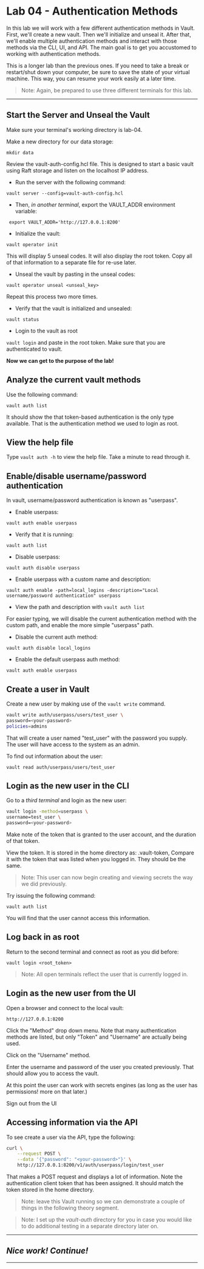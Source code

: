# Lab 04 - Authentication Methods

In this lab we will work with a few different authentication methods in Vault. First, we'll create a new vault. Then we'll initialize and unseal it. After that, we'll enable multiple authentication methods and interact with those methods via the CLI, UI, and API. The main goal is to get you accustomed to working with authentication methods.

This is a longer lab than the previous ones. If you need to take a break or restart/shut down your computer, be sure to save the state of your virtual machine. This way, you can resume your work easily at a later time.

> Note: Again, be prepared to use three different terminals for this lab. 

---

## Start the Server and Unseal the Vault
Make sure your terminal's working directory is lab-04. 

Make a new directory for our data storage:

`mkdir data`

Review the vault-auth-config.hcl file. This is designed to start a basic vault using Raft storage and listen on the localhost IP address. 

- Run the server with the following command:

`vault server --config=vault-auth-config.hcl`

- Then, *in another terminal*, export the VAULT_ADDR environment variable:

` export VAULT_ADDR='http://127.0.0.1:8200'`

- Initialize the vault:

`vault operator init`

This will display 5 unseal codes. It will also display the root token. Copy all of that information to a separate file for re-use later.

- Unseal the vault by pasting in the unseal codes:

`vault operator unseal <unseal_key>`

Repeat this process two more times.

- Verify that the vault is initialized and unsealed:

`vault status`

- Login to the vault as root

`vault login` and paste in the root token. Make sure that you are authenticated to vault.

**Now we can get to the purpose of the lab!**

## Analyze the current vault methods
Use the following command:

`vault auth list`

It should show the that token-based authentication is the only type available. That is the authentication method we used to login as root.

## View the help file
Type `vault auth -h` to view the help file. Take a minute to read through it.

## Enable/disable username/password authentication
In vault, username/password authentication is known as "userpass". 

- Enable userpass:

`vault auth enable userpass`

- Verify that it is running: 
 
`vault auth list`

- Disable userpass:

`vault auth disable userpass`

- Enable userpass with a custom name and description:

`vault auth enable -path=local_logins -description="Local username/password authentication" userpass`

- View the path and description with `vault auth list`

For easier typing, we will disable the current authentication method with the custom path, and enable the more simple "userpass" path.

- Disable the current auth method:

`vault auth disable local_logins`

- Enable the default userpass auth method:

`vault auth enable userpass`

## Create a user in Vault
Create a new user by making use of the `vault write` command.

```bash
vault write auth/userpass/users/test_user \
password=<your-password>
policies=admins
```

That will create a user named "test_user" with the password you supply. The user will have access to the system as an admin.

To find out information about the user:

`vault read auth/userpass/users/test_user`

## Login as the new user in the CLI
Go to a *third terminal* and login as the new user:

```bash
vault login -method=userpass \
username=test_user \
password=<your-password>
```

Make note of the token that is granted to the user account, and the duration of that token.

View the token. It is stored in the home directory as:
  .vault-token, 
Compare it with the token that was listed when you logged in. They should be the same.

> Note: This user can now begin creating and viewing secrets the way we did previously.

Try issuing the following command:

`vault auth list`

You will find that the user cannot access this information.

## Log back in as root
Return to the second terminal and connect as root as you did before:

`vault login <root_token>`

> Note: All open terminals reflect the user that is currently logged in.

## Login as the new user from the UI
Open a browser and connect to the local vault:

`http://127.0.0.1:8200`

Click the "Method" drop down menu. Note that many authentication methods are listed, but only "Token" and "Username" are actually being used.

Click on the "Username" method.

Enter the username and password of the user you created previously. That should allow you to access the vault.

At this point the user can work with secrets engines (as long as the user has permissions! more on that later.)

Sign out from the UI

## Accessing information via the API
To see create a user via the API, type the following:

```bash
curl \
    --request POST \
    --data '{"password": "<your-password>"}' \
    http://127.0.0.1:8200/v1/auth/userpass/login/test_user 
```

That makes a POST request and displays a lot of information.
Note the authentication client token that has been assigned. It should match the token stored in the home directory.

> Note: leave this Vault running so we can demonstrate a couple of things in the following theory segment.

> Note: I set up the *vault-auth* directory for you in case you would like to do additional testing in a separate directory later on.

---
## *Nice work! Continue!*
---

